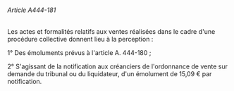 ###### Article A444-181

Les actes et formalités relatifs aux ventes réalisées dans le cadre d'une procédure collective donnent lieu à la perception :

1° Des émoluments prévus à l'article A. 444-180 ;

2° S'agissant de la notification aux créanciers de l'ordonnance de vente sur demande du tribunal ou du liquidateur, d'un émolument de 15,09 € par notification.

